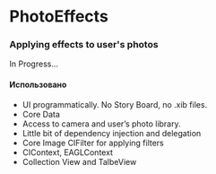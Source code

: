# PhotoEffects
### Applying effects to user's photos

In Progress...

#### Использовано 
- UI programmatically. No Story Board, no .xib files. 
- Core Data
- Access to camera and user’s photo library. 
- Little bit of dependency injection and delegation
- Core Image CIFilter for applying filters
- CIContext, EAGLContext
- Collection View and TalbeView
